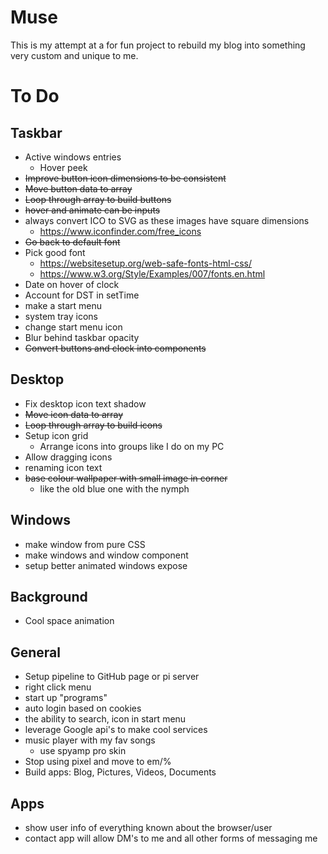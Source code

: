 # Muse

This is my attempt at a for fun project to rebuild my blog into something very custom and unique to me.

# To Do

## Taskbar
- Active windows entries
  - Hover peek
- ~~Improve button icon dimensions to be consistent~~
- ~~Move button data to array~~
- ~~Loop through array to build buttons~~
- ~~hover and animate can be inputs~~
- always convert ICO to SVG as these images have square dimensions
  - https://www.iconfinder.com/free_icons
- ~~Go back to default font~~
- Pick good font
  - https://websitesetup.org/web-safe-fonts-html-css/
  - https://www.w3.org/Style/Examples/007/fonts.en.html
- Date on hover of clock
- Account for DST in setTime
- make a start menu
- system tray icons
- change start menu icon
- Blur behind taskbar opacity
- ~~Convert buttons and clock into components~~

## Desktop
- Fix desktop icon text shadow
- ~~Move icon data to array~~
- ~~Loop through array to build icons~~
- Setup icon grid
  - Arrange icons into groups like I do on my PC
- Allow dragging icons
- renaming icon text
- ~~base colour wallpaper with small image in corner~~
  - like the old blue one with the nymph

## Windows
- make window from pure CSS
- make windows and window component
- setup better animated windows expose

## Background
- Cool space animation

## General
- Setup pipeline to GitHub page or pi server
- right click menu
- start up "programs"
- auto login based on cookies
- the ability to search, icon in start menu
- leverage Google api's to make cool services
- music player with my fav songs
  - use spyamp pro skin
- Stop using pixel and move to em/%
- Build apps: Blog, Pictures, Videos, Documents

## Apps
- show user info of everything known about the browser/user
- contact app will allow DM's to me and all other forms of messaging me
